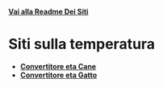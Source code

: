 **[Vai alla Readme Dei Siti](../Readme.md)**

# Siti sulla temperatura

- **[Convertitore eta Cane](Convertitore_Età_Cane)**
- **[Convertitore eta Gatto](Convertitore_Eta_Gatto)**
